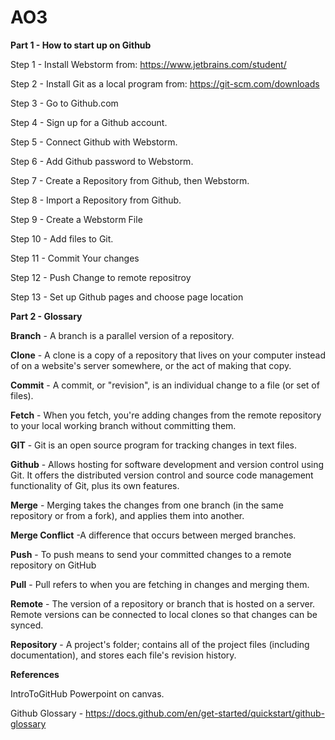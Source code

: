 # AO3

**Part 1 - How to start up on Github**

Step 1 - Install Webstorm from: https://www.jetbrains.com/student/

Step 2 - Install Git as a local program from: https://git-scm.com/downloads

Step 3 - Go to Github.com

Step 4 - Sign up for a Github account.

Step 5 - Connect Github with Webstorm. 

Step 6 - Add Github password to Webstorm.

Step 7 - Create a Repository from Github, then Webstorm.

Step 8 - Import a Repository from Github.

Step 9 - Create a Webstorm File

Step 10 - Add files to Git.

Step 11 - Commit Your changes

Step 12 - Push Change to remote repositroy

Step 13 - Set up Github pages and choose page location

**Part 2 - Glossary**

**Branch** - A branch is a parallel version of a repository.

**Clone** - A clone is a copy of a repository that lives on your computer instead of on a website's server somewhere, or the act of making that copy. 

**Commit** - A commit, or "revision", is an individual change to a file (or set of files). 

**Fetch** - When you fetch, you're adding changes from the remote repository to your local working branch without committing them. 

**GIT** - Git is an open source program for tracking changes in text files.

**Github** - Allows hosting for software development and version control using Git. It offers the distributed version control and source code management functionality of Git, plus its own features.

**Merge** - Merging takes the changes from one branch (in the same repository or from a fork), and applies them into another.

**Merge Conflict** -A difference that occurs between merged branches.

**Push** - To push means to send your committed changes to a remote repository on GitHub

**Pull** - Pull refers to when you are fetching in changes and merging them.

**Remote** - The version of a repository or branch that is hosted on a server. Remote versions can be connected to local clones so that changes can be synced.

**Repository** - A project's folder; contains all of the project files (including documentation), and stores each file's revision history.

**References**

IntroToGitHub Powerpoint on canvas.

Github Glossary -  https://docs.github.com/en/get-started/quickstart/github-glossary
